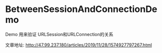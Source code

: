 # BetweenSessionAndConnectionDemo
Demo 用来验证 URLSession和URLConnection的关系

文章地址: http://47.99.237.180/articles/2019/11/28/1574927797267.html
